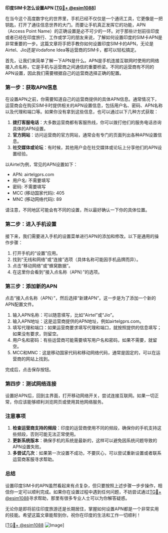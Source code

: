**印度SIM卡怎么设置APN [[TG💪+ @esim1088](https://t.me/s/esim1088)]**

在当今这个高度数字化的世界里，手机已经不仅仅是一个通讯工具，它更像是一把钥匙，打开了通往信息世界的大门。而要让手机真正发挥它的功能，APN（Access Point Name）的正确设置是必不可少的一环。对于那些计划前往印度或者已经在印度旅行、工作或学习的朋友来说，了解如何设置印度的SIM卡APN是非常重要的一步。这篇文章将手把手教你如何设置印度SIM卡的APN，无论是Airtel、Jio还是Vodafone Idea等运营商的SIM卡，都可以轻松搞定。

首先，让我们来简单了解一下APN是什么。APN是手机连接互联网时使用的网络接入点名称，它是手机与运营商之间通信的重要桥梁。不同的运营商有不同的APN设置，因此我们需要根据自己的运营商选择正确的配置。

### **第一步：获取APN信息**
在设置APN之前，你需要知道自己的运营商提供的具体APN信息。通常情况下，运营商会在购买SIM卡时提供相关的APN设置信息，包括用户名、密码、APN名称以及代理和端口等。如果你没有拿到这些信息，也可以通过以下几种方式获取：

1. **拨打客服电话**：大多数运营商都有客服热线，你可以拨打他们的服务电话咨询具体的APN设置。
2. **官方网站**：访问运营商的官方网站，通常会有专门的页面列出各种APN设置信息。
3. **社交媒体或论坛**：有时候，其他用户会在社交媒体或论坛上分享他们的APN设置经验。

以Airtel为例，常见的APN设置如下：
- APN: airtelgprs.com
- 用户名: 不需要填写
- 密码: 不需要填写
- MCC (移动国家代码): 405
- MNC (移动网络代码): 89

请注意，不同地区可能会有不同的设置，所以最好确认一下你的具体位置。

### **第二步：进入手机设置**
接下来，我们需要进入手机的设置菜单进行APN的添加和修改。以下是通用的操作步骤：

1. 打开手机的“设置”应用。
2. 找到“无线和网络”或“连接”选项（具体名称可能因手机品牌而异）。
3. 点击“移动网络”或“蜂窝数据”。
4. 在这里你会看到“接入点名称（APN）”的选项。

### **第三步：添加新的APN**
点击“接入点名称（APN）”，然后选择“新建APN”。这一步是为了添加一个新的APN配置文件。

1. 输入APN名称：可以随意填写，比如“Airtel”或“Jio”。
2. 输入APN地址：这是运营商提供的APN地址，例如airtelgprs.com。
3. 填写代理和端口：如果运营商要求填写代理和端口，就按照提供的信息填写；如果没有要求，则留空。
4. 用户名和密码：有些运营商可能需要填写用户名和密码，如果不需要，就留空。
5. MCC和MNC：这是移动国家代码和移动网络代码，通常是固定的，可以在运营商的网站上找到。

完成后，点击保存按钮。

### **第四步：测试网络连接**
设置好APN后，回到主界面，打开移动网络开关，尝试连接互联网。如果一切正常，你应该能够顺利浏览网页或使用其他网络服务。

### **注意事项**
1. **检查运营商支持的频段**：印度的运营商使用不同的频段，确保你的手机支持这些频段，否则可能无法正常使用。
2. **更新系统版本**：确保手机的系统是最新的，这样可以避免因系统问题导致的APN设置失败。
3. **多尝试几次**：如果第一次设置不成功，不要灰心，可以尝试重新设置或者联系运营商客服寻求帮助。

### **总结**
设置印度SIM卡的APN虽然看起来有点复杂，但只要按照上述步骤一步步操作，相信你一定可以顺利完成。如果你在设置过程中遇到任何问题，不妨尝试通过[TG💪+ @esim1088](https://t.me/s/esim1088)寻求帮助，那里有很多专业人士可以为你解答疑惑。

无论你是即将前往印度旅游还是长期居住，掌握如何设置APN都是一个非常实用的技能。希望这篇文章能帮到你，祝你在印度的生活和工作一切顺利！

[[TG💪+ @esim1088](https://t.me/s/esim1088) ![Image](https://i.postimg.cc/4NQfJmqS/Snipaste-2025-05-13-00-14-12.png)]
